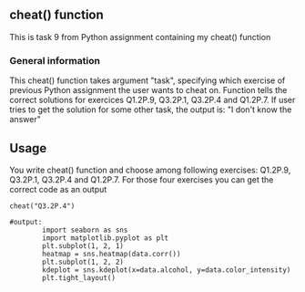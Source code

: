 ## cheat() function
This is task 9 from Python assignment containing my cheat() function

### General information
This cheat() function takes argument "task", specifying which exercise of previous Python assignment the user wants to cheat on. 
Function tells the correct solutions for exercices Q1.2P.9, Q3.2P.1, Q3.2P.4 and Q1.2P.7. If user tries to get the solution for some other task, the output is: 
"I don't know the answer"


## Usage
You write cheat() function and choose among following exercises: Q1.2P.9, Q3.2P.1, Q3.2P.4 and Q1.2P.7.
For those four exercises you can get the correct code as an output

```
cheat("Q3.2P.4")

#output:
        import seaborn as sns 
        import matplotlib.pyplot as plt
        plt.subplot(1, 2, 1)
        heatmap = sns.heatmap(data.corr())
        plt.subplot(1, 2, 2)
        kdeplot = sns.kdeplot(x=data.alcohol, y=data.color_intensity)
        plt.tight_layout()
        
   ```
